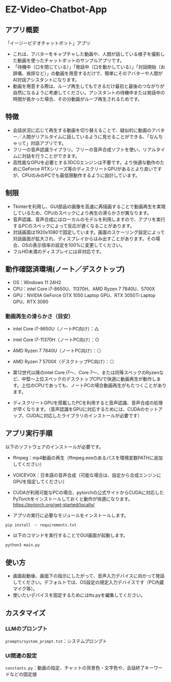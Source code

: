 # EZ-Video-Chatbot-App

## アプリ概要

「イージービデオチャットボット」アプリ
- これは、アバターをキャプチャした動画や、人間が話している様子を撮影した動画を使ったチャットボットのサンプルアプリです。
- 「待機中（口を閉じている）」「発話中（口を動かしている）」「対話開始（お辞儀、挨拶など）」の動画を用意するだけで、簡単にそのアバターや人間がAI対話アシスタントになります。
- 動画を用意する際は、ループ再生してもできるだけ最初と最後のつながりが自然になるように考慮してください。アシスタントの待機中または発話中の時間が長かった場合、その分動画がループ再生されるためです。

## 特徴
- 会話状況に応じて再生する動画を切り替えることで、疑似的に動画のアバター／人間がリアルタイムに話しているように見せることができる、「なんちゃって」対話アプリです。
- フリーの音声認識ライブラリ、フリーの音声合成ソフトを使い、リアルタイムに対話を行うことができます。
- 高性能なGPUを必要とする3DCGエンジンは不要です。より快適な動作のためにGeForce RTXシリーズ等のディスクリートGPUがあるとより良いですが、CPUのみのPCでも最低限動作するように設計しています。

## 制限
- Tkinterを利用し、GUI部品の画像を高速に再描画することで動画再生を実現しているため、CPUのスペックにより再生の滑らかさが異なります。
- 音声認識、音声合成にはローカルのモデルを利用しますので、アプリを実行するPCのスペックによって反応が遅くなることがあります。
- 対話画面は1920x1080で固定しています。画面のスケーリング設定によって対話画面が拡大され、ディスプレイからはみ出すことがあります。その場合、OSの表示倍率の設定を100%に変更してください。
- フルHD未満のディスプレイには非対応です。

##  動作確認済環境(ノート／デスクトップ)
- OS：Windows 11 24H2
- CPU：intel Core i7-8650U、11370H、AMD Ryzen 7 7840U、5700X
- GPU：NVIDIA GeForce GTX 1050 Laptop GPU、RTX 3050Ti Laptop GPU、RTX 3090

### 動画再生の滑らかさ（目安）
- intel Core i7-8650U（ノートPC向け）：△
- intel Core i7-11370H（ノートPC向け）：○
- AMD Ryzen 7 7840U（ノートPC向け）：◎
- AMD Ryzen 7 5700X（デスクトップPC向け）：◎

- 第12世代以降のintel Core i7～、Core 7～、または同等スペックのRyzenなど、中堅～上位スペックのデスクトップCPUで快適に動画再生が動作します。上位のCPUであっても、ノートPCの場合動画再生がもたつくことがあります。
- ディスクリートGPUを搭載したPCを利用すると音声認識、音声合成の処理が早くなります。（音声認識をGPUに対応するためには、CUDAのセットアップ、CUDAに対応したライブラリのインストールが必要です）


## アプリ実行手順

以下のソフトウェアのインストールが必要です。
- ffmpeg：mp4動画の再生（ffmpeg.exeのあるパスを環境変数PATHに追加してください）
- VOICEVOX：日本語の音声合成（可能な場合は、設定から合成エンジンにGPUを指定してください）

- CUDAが利用可能なPCの場合、pytorchの公式サイトからCUDAに対応したPyTorchをインストールしておくと動作が快適になります。
https://pytorch.org/get-started/locally/

- アプリの実行に必要なモジュールをインストールします。
```sh
pip install -r requirements.txt
```
- 以下のコマンドを実行することでGUI画面が起動します。
```sh
python3 main.py
```

## 使い方

- 画面起動後、画面下の指示にしたがって、音声入力デバイスに向かって発話してください。デフォルトでは、OS設定の規定入力デバイスです（PC内蔵マイク等）。
- 使いたいデバイスを固定するためにはtts.pyを編集してください。


## カスタマイズ

### LLMのプロンプト
`prompts/system_primpt.txt`：システムプロンプト

### UI関連の設定
`constants.py`：動画の指定、チャットの背景色・文字色や、会話終了キーワードなどの固定値

